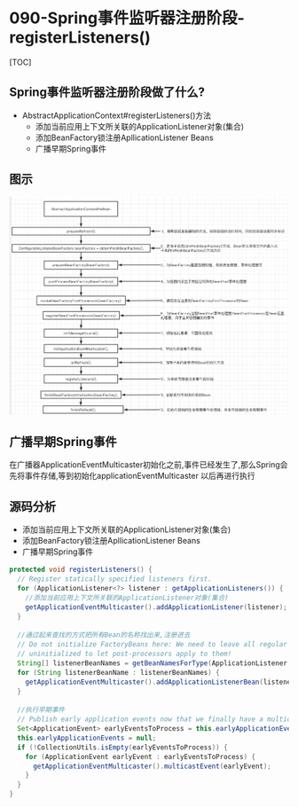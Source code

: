 # 090-Spring事件监听器注册阶段-registerListeners()

[TOC]

## Spring事件监听器注册阶段做了什么?

- AbstractApplicationContext#registerListeners()方法
  - 添加当前应用上下文所关联的ApplicationListener对象(集合)
  - 添加BeanFactory锁注册ApllicationListener Beans
  - 广播早期Spring事件

## 图示

![image-20201007151953236](../../assets/image-20201007151953236.png)

## 广播早期Spring事件

在广播器ApplicationEventMulticaster初始化之前,事件已经发生了,那么Spring会先将事件存储,等到初始化applicationEventMulticaster 以后再进行执行

## 源码分析

- 添加当前应用上下文所关联的ApplicationListener对象(集合)
- 添加BeanFactory锁注册ApllicationListener Beans
- 广播早期Spring事件

```java
protected void registerListeners() {
  // Register statically specified listeners first.
  for (ApplicationListener<?> listener : getApplicationListeners()) {
    //添加当前应用上下文所关联的ApplicationListener对象(集合)
    getApplicationEventMulticaster().addApplicationListener(listener);
  }

  //通过起来查找的方式把所有Bean的名称找出来,注册进去
  // Do not initialize FactoryBeans here: We need to leave all regular beans
  // uninitialized to let post-processors apply to them!
  String[] listenerBeanNames = getBeanNamesForType(ApplicationListener.class, true, false);
  for (String listenerBeanName : listenerBeanNames) {
    getApplicationEventMulticaster().addApplicationListenerBean(listenerBeanName);
  }

  //执行早期事件
  // Publish early application events now that we finally have a multicaster...
  Set<ApplicationEvent> earlyEventsToProcess = this.earlyApplicationEvents;
  this.earlyApplicationEvents = null;
  if (!CollectionUtils.isEmpty(earlyEventsToProcess)) {
    for (ApplicationEvent earlyEvent : earlyEventsToProcess) {
      getApplicationEventMulticaster().multicastEvent(earlyEvent);
    }
  }
}
```